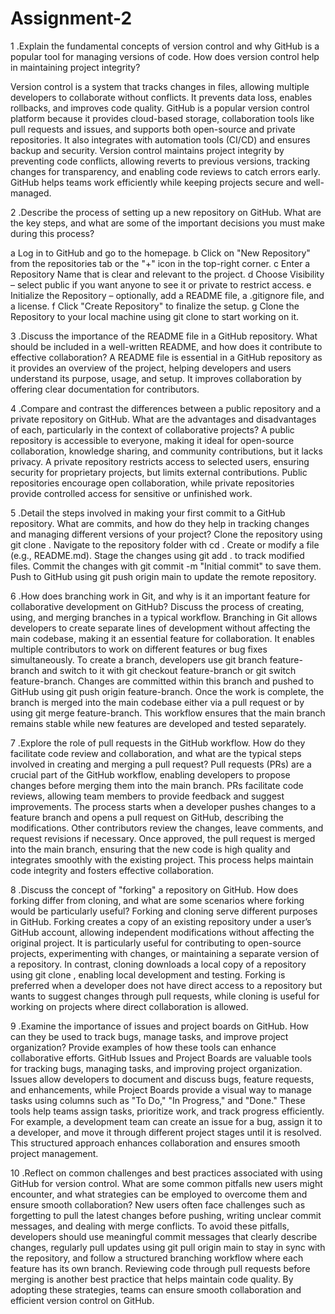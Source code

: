 # Assignment-2

1  .Explain the fundamental concepts of version control and why GitHub is a popular tool for managing versions of code. How does version control help in maintaining project integrity?

  Version control is a system that tracks changes in files, allowing multiple developers to collaborate without conflicts. It prevents data loss, enables rollbacks, and improves code quality. GitHub is a popular version control platform because it provides cloud-based storage, collaboration tools like pull requests and issues, and supports both open-source and private repositories. It also integrates with automation tools (CI/CD) and ensures backup and security. Version control maintains project integrity by preventing code conflicts, allowing reverts to previous versions, tracking changes for transparency, and enabling code reviews to catch errors early. GitHub helps teams work efficiently while keeping projects secure and well-managed. 

2  .Describe the process of setting up a new repository on GitHub. What are the key steps, and what are some of the important decisions you must make during this process?

 a Log in to GitHub and go to the homepage.
 b Click on "New Repository" from the repositories tab or the "+" icon in the top-right corner.
 c Enter a Repository Name that is clear and relevant to the project.
 d Choose Visibility – select public if you want anyone to see it or private to restrict access.
 e Initialize the Repository – optionally, add a README file, a .gitignore file, and a license.
 f Click "Create Repository" to finalize the setup.
 g Clone the Repository to your local machine using git clone <repository-url> to start working on it.

3  .Discuss the importance of the README file in a GitHub repository. What should be included in a well-written README, and how does it contribute to effective collaboration?
 A README file is essential in a GitHub repository as it provides an overview of the project, helping developers and users understand its purpose, usage, and setup. It improves collaboration by offering clear documentation for contributors.

4  .Compare and contrast the differences between a public repository and a private repository on GitHub. What are the advantages and disadvantages of each, particularly in the context of collaborative projects?
 A public repository is accessible to everyone, making it ideal for open-source collaboration, knowledge sharing, and community contributions, but it lacks privacy. A private repository restricts access to selected users, ensuring security for proprietary projects, but limits external contributions. Public repositories encourage open collaboration, while private repositories provide controlled access for sensitive or unfinished work.

 5 .Detail the steps involved in making your first commit to a GitHub repository. What are commits, and how do they help in tracking changes and managing different versions of your project?
 Clone the repository using git clone <repository-url>.
Navigate to the repository folder with cd <repository-name>.
Create or modify a file (e.g., README.md).
Stage the changes using git add . to track modified files.
Commit the changes with git commit -m "Initial commit" to save them.
Push to GitHub using git push origin main to update the remote repository.

6 .How does branching work in Git, and why is it an important feature for collaborative development on GitHub? Discuss the process of creating, using, and merging branches in a typical workflow.
Branching in Git allows developers to create separate lines of development without affecting the main codebase, making it an essential feature for collaboration. It enables multiple contributors to work on different features or bug fixes simultaneously. To create a branch, developers use git branch feature-branch and switch to it with git checkout feature-branch or git switch feature-branch. Changes are committed within this branch and pushed to GitHub using git push origin feature-branch. Once the work is complete, the branch is merged into the main codebase either via a pull request or by using git merge feature-branch. This workflow ensures that the main branch remains stable while new features are developed and tested separately.

7  .Explore the role of pull requests in the GitHub workflow. How do they facilitate code review and collaboration, and what are the typical steps involved in creating and merging a pull request?
Pull requests (PRs) are a crucial part of the GitHub workflow, enabling developers to propose changes before merging them into the main branch. PRs facilitate code reviews, allowing team members to provide feedback and suggest improvements. The process starts when a developer pushes changes to a feature branch and opens a pull request on GitHub, describing the modifications. Other contributors review the changes, leave comments, and request revisions if necessary. Once approved, the pull request is merged into the main branch, ensuring that the new code is high quality and integrates smoothly with the existing project. This process helps maintain code integrity and fosters effective collaboration.

8  .Discuss the concept of "forking" a repository on GitHub. How does forking differ from cloning, and what are some scenarios where forking would be particularly useful?
Forking and cloning serve different purposes in GitHub. Forking creates a copy of an existing repository under a user’s GitHub account, allowing independent modifications without affecting the original project. It is particularly useful for contributing to open-source projects, experimenting with changes, or maintaining a separate version of a repository. In contrast, cloning downloads a local copy of a repository using git clone <repository-url>, enabling local development and testing. Forking is preferred when a developer does not have direct access to a repository but wants to suggest changes through pull requests, while cloning is useful for working on projects where direct collaboration is allowed.

9   .Examine the importance of issues and project boards on GitHub. How can they be used to track bugs, manage tasks, and improve project organization? Provide examples of how these tools can enhance collaborative efforts.
GitHub Issues and Project Boards are valuable tools for tracking bugs, managing tasks, and improving project organization. Issues allow developers to document and discuss bugs, feature requests, and enhancements, while Project Boards provide a visual way to manage tasks using columns such as "To Do," "In Progress," and "Done." These tools help teams assign tasks, prioritize work, and track progress efficiently. For example, a development team can create an issue for a bug, assign it to a developer, and move it through different project stages until it is resolved. This structured approach enhances collaboration and ensures smooth project management.

10  .Reflect on common challenges and best practices associated with using GitHub for version control. What are some common pitfalls new users might encounter, and what strategies can be employed to overcome them and ensure smooth collaboration?
New users often face challenges such as forgetting to pull the latest changes before pushing, writing unclear commit messages, and dealing with merge conflicts. To avoid these pitfalls, developers should use meaningful commit messages that clearly describe changes, regularly pull updates using git pull origin main to stay in sync with the repository, and follow a structured branching workflow where each feature has its own branch. Reviewing code through pull requests before merging is another best practice that helps maintain code quality. By adopting these strategies, teams can ensure smooth collaboration and efficient version control on GitHub.
